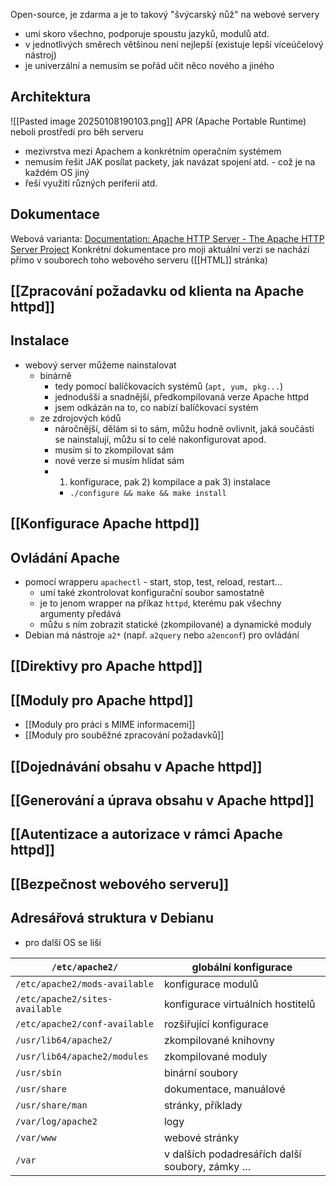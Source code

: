 Open-source, je zdarma a je to takový "švýcarský nůž" na webové servery
- umí skoro všechno, podporuje spoustu jazyků, modulů atd.
- v jednotlivých směrech většinou není nejlepší (existuje lepší víceúčelový nástroj)
- je univerzální a nemusím se pořád učit něco nového a jiného
## Architektura
![[Pasted image 20250108190103.png]]
APR (Apache Portable Runtime) neboli prostředí pro běh serveru
- mezivrstva mezi Apachem a konkrétním operačním systémem
- nemusím řešit JAK posílat packety, jak navázat spojení atd. - což je na každém OS jiný
- řeší využití různých periferií atd.
## Dokumentace
Webová varianta: [Documentation: Apache HTTP Server - The Apache HTTP Server Project](https://httpd.apache.org/docs/)
Konkrétní dokumentace pro moji aktuální verzi se nachází přímo v souborech toho webového serveru ([[HTML]] stránka)
## [[Zpracování požadavku od klienta na Apache httpd]]
## Instalace
- webový server můžeme nainstalovat
	- binárně
		- tedy pomocí balíčkovacích systémů (`apt, yum, pkg...`)
		- jednodušší a snadnější, předkompilovaná verze Apache httpd
		- jsem odkázán na to, co nabízí balíčkovací systém
	- ze zdrojových kódů
		- náročnější, dělám si to sám, můžu hodně ovlivnit, jaká součásti se nainstalují, můžu si to celé nakonfigurovat apod.
		- musím si to zkompilovat sám
		- nové verze si musím hlídat sám
		- 1) konfigurace, pak 2) kompilace a pak 3) instalace
			- `./configure && make && make install`
## [[Konfigurace Apache httpd]]
## Ovládání Apache
- pomocí wrapperu `apachectl` - start, stop, test, reload, restart...
	- umí také zkontrolovat konfigurační soubor samostatně
	- je to jenom wrapper na příkaz `httpd`, kterému pak všechny argumenty předává
	- můžu s ním zobrazit statické (zkompilované) a dynamické moduly
- Debian má nástroje `a2*` (např. `a2query` nebo `a2enconf`) pro ovládání
## [[Direktivy pro Apache httpd]]
## [[Moduly pro Apache httpd]]
- [[Moduly pro práci s MIME informacemi]]
- [[Moduly pro souběžné zpracování požadavků]]
## [[Dojednávání obsahu v Apache httpd]]
## [[Generování a úprava obsahu v Apache httpd]]
## [[Autentizace a autorizace v rámci Apache httpd]]
## [[Bezpečnost webového serveru]]

## Adresářová struktura v Debianu
- pro další OS se liší

| `/etc/apache2/`                | globální konfigurace                           |
| ------------------------------ | ---------------------------------------------- |
| `/etc/apache2/mods-available`  | konfigurace modulů                             |
| `/etc/apache2/sites-available` | konfigurace virtuálních hostitelů              |
| `/etc/apache2/conf-available`  | rozšiřující konfigurace                        |
| `/usr/lib64/apache2/`          | zkompilované knihovny                          |
| `/usr/lib64/apache2/modules`   | zkompilované moduly                            |
| `/usr/sbin`                    | binární soubory                                |
| `/usr/share`                   | dokumentace, manuálové                         |
| `/usr/share/man`               | stránky, příklady                              |
| `/var/log/apache2`             | logy                                           |
| `/var/www`                     | webové stránky                                 |
| `/var`                         | v dalších podadresářích další soubory, zámky … |
